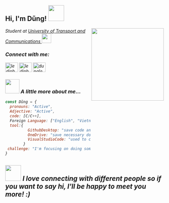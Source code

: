 <h2> Hi, I'm Dũng! <img src="https://media.giphy.com/media/Sv9nS8PtXWyshopzAz/giphy.gif" width="50"></h2>
<img align='right' src="https://media.giphy.com/media/WtV5Havl0RfCRv5WTh/giphy.gif" width="230">

<p><em>Student at <a href="https://utc.edu.vn/"> University of Transport and Communications </a><img src="https://media.giphy.com/media/fRglV4j24dL2UcHM0e/giphy.gif" width="30">

<h3 align="left">Connect with me:</h3>
<p align="left">
<a href="https://fb.com/ledinhdung2908" target="blank"><img align="center" src="https://raw.githubusercontent.com/rahuldkjain/github-profile-readme-generator/master/src/images/icons/Social/facebook.svg" alt="ledinhdung2908" height="30" width="40" /></a>
<a href="https://m.me/ledinhdung2908" target="blank"><img align="center" src="https://raw.githubusercontent.com/rahuldkjain/github-profile-readme-generator/master/src/images/icons/Social/messenger.svg" alt="ledinhdung2908" height="30" width="40" /></a>
<a href="https://instagram.com/dungle_03" target="blank"><img align="center" src="https://raw.githubusercontent.com/rahuldkjain/github-profile-readme-generator/master/src/images/icons/Social/instagram.svg" alt="dungle_03" height="30" width="40" /></a>
</p>




### <img src="https://media.giphy.com/media/XeB7qumQLJT9Agp8oq/giphy.gif" width="45"> A little more about me...  

```javascript
const Dũng = {
  pronouns: "Active",
  Adjective: "Active",
  code: [C/C++],
  Foreign Language: ["English", "Vietnamese"],
  tool:{
          GithubDesktop: "save code and project"
          OneDrive: "save necessary documents",
          VisualStudioCode: "used to code any language"
        }
 challenge: "I'm focusing on doing something to make myself less harmful!"
}
```
<img src="https://media.giphy.com/media/l08ySDQqsBf3NhkYq9/giphy.gif" width="50"> <em><b>I love connecting with different people</b> so if you want to say <b>hi, I'll be happy to meet you more!</b> :)</em>
---
